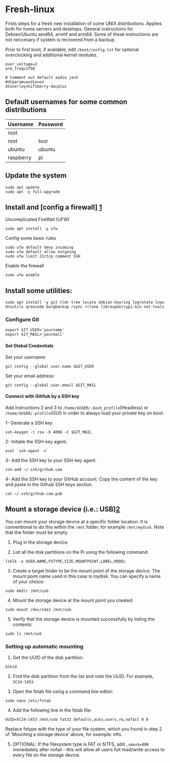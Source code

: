 # Fresh-linux
Firsts steps for a fresh new installation of some UNIX distributions. Applies both for home servers and desktops.
General instructions for Debian/Ubuntu amd64, armhf and arm64. Some of these instructions are not neccesary if system is recovered from a backup. 

Prior to first boot, if available, edit `/boot/config.txt` for optional overclocking and additional kernel modules.

```
over_voltage=2
arm_freq=1750

# Comment out default audio jack
#dtparam=audio=on
dtoverlay=hifiberry-dacplus
```

## Default usernames for some common distributions

| Username | Password |
| -------- |----------|
| root     |          |
| root     | toor     |
| ubuntu   | ubuntu   |
| raspberry| pi       |


## Update the system
```
sudo apt update
sudo apt -y full-upgrade
```


## Install and [config a firewall] [1]
Uncomplicated FireWall (UFW)
```
sudo apt install -y ufw
```
Config some basic rules
```
sudo ufw default deny incoming
sudo ufw default allow outgoing
sudo ufw limit 22/tcp comment SSH
```

Enable the firewall
```
sudo ufw enable
```


## Install some utilities:
```
sudo apt install -y git tldr tree locate debian-keyring logrotate lnav dnsutils qrencode borgbackup rsync rclone libraspberrypi-bin net-tools
```

### Configure Git
```
export GIT_USER='yourname'
export GIT_MAIL='yourmail'
```
#### Set Global Credentials
Set your username:
```
git config --global user.name $GIT_USER
```

Set your email address: 
```
git config --global user.email $GIT_MAIL
```


#### Connect with GitHub by a SSH key
Add instructions 2 and 3 to `/home/$USER/.bash_profile`(Headless) or `/home/$USER/.profile`(GUI) in order to always load your private key on boot.
  
  1- Generate a SSH key
```
ssh-keygen -t rsa -b 4096 -C $GIT_MAIL
```
  
  2- Initiate the SSH-key agent.
```
eval `ssh-agent -s`
```

  3- Add the SSH key to your SSH-key agent.
```
ssh-add ~/.ssh/github.com
```
  
  4- Add the SSH key to your GitHub account.
  Copy the content of the key and paste in the Github SSH keys section.
```
cat ~/.ssh/github.com.pub
```


## Mount a storage device (i.e.: USB)[2]
You can mount your storage device at a specific folder location. It is conventional to do this within the `/mnt` folder, for example `/mnt/mydisk`. Note that the folder must be empty.

1. Plug in the storage device.

2. List all the disk partitions on the Pi using the following command:
```
lsblk -o UUID,NAME,FSTYPE,SIZE,MOUNTPOINT,LABEL,MODEL
```

3. Create a target folder to be the mount point of the storage device. The mount point name used in this case is mydisk. You can specify a name of your choice:
```
sudo mkdir /mnt/usb
```

4. Mount the storage device at the mount point you created:
```
sudo mount /dev/sda1 /mnt/usb
```

5. Verify that the storage device is mounted successfully by listing the contents:
```
sudo ls /mnt/usb
```


### Setting up automatic mounting
1. Get the UUID of the disk partition:
```
blkid
```

2. Find the disk partition from the list and note the UUID. For example, `5C24-1453`.

3. Open the fstab file using a command line editor:
```
sudo nano /etc/fstab
```

4. Add the following line in the fstab file:
```
UUID=5C24-1453 /mnt/usb fat32 defaults,auto,users,rw,nofail 0 0
```
Replace fstype with the type of your file system, which you found in step 2 of 'Mounting a storage device' above, for example: ntfs.

5. OPTIONAL: If the filesystem type is FAT or NTFS, add `,umask=000` immediately after nofail - this will allow all users full read/write access to every file on the storage device.




[1]:https://www.digitalocean.com/community/tutorials/ufw-essentials-common-firewall-rules-and-commands
[2]:https://www.raspberrypi.org/documentation/configuration/external-storage.md
